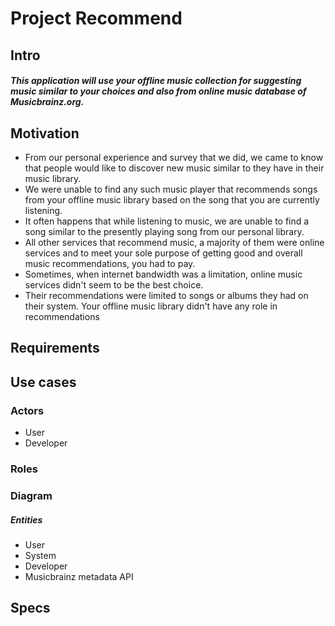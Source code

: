 # Project Recommend

## Intro
##### This application will use your offline music collection for suggesting music similar to your choices and also from online music database of  Musicbrainz.org.

## Motivation
- From our personal experience and survey that we did, we came to know that people would like to discover
new music similar to they have in their music library.
- We were unable to find any such music player that recommends songs from your offline music library based on the song that you are currently listening.
- It often happens that while listening to music, we are unable to find a song similar to the presently playing song from our personal library.
- All other services that recommend music, a majority of them were online services and to meet your sole purpose of getting good and overall  music recommendations, you had to pay.
- Sometimes, when internet bandwidth was a limitation, online music services didn't seem to be the best choice.
- Their recommendations were limited to songs or albums they had on their system.
Your offline music library didn't have any role in recommendations

## Requirements

## Use cases
### Actors
 - User
 - Developer

### Roles

### Diagram

##### Entities
- User
- System
- Developer
- Musicbrainz metadata API

## Specs
